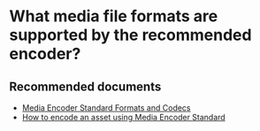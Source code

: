 <properties 
    pageTitle="What media file formats are supported by the recommended encoder?"
    description="What media file formats are supported by the recommended encoder?"
    service="microsoft.media"
    resource="mediaservices"
    authors="juliako"
    displayOrder="2"
    selfHelpType="resource"
    supportTopicIds=""
    resourceTags=""
    productPesIds="32632096"
    cloudEnvironments="public"
 	articleId="38289a66-10ef-4a00-8bc2-af5c365479c9"
/>

# What media file formats are supported by the recommended encoder?

## **Recommended documents**

* [Media Encoder Standard Formats and Codecs](https://azure.microsoft.com/documentation/articles/media-services-media-encoder-standard-formats/)<br>
* [How to encode an asset using Media Encoder Standard](https://azure.microsoft.com/documentation/articles/media-services-dotnet-encode-with-media-encoder-standard/)<br>

